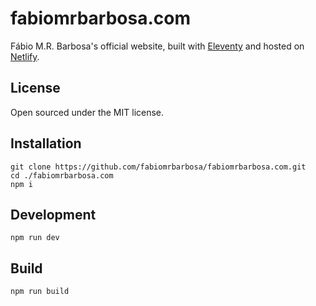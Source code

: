 # fabiomrbarbosa.com

Fábio M.R. Barbosa's official website, built with [Eleventy](https://github.com/11ty/eleventy) and hosted on [Netlify](https://netlify.com).

## License

Open sourced under the MIT license.

## Installation

```
git clone https://github.com/fabiomrbarbosa/fabiomrbarbosa.com.git
cd ./fabiomrbarbosa.com
npm i
```

## Development

`npm run dev`

## Build

`npm run build`
